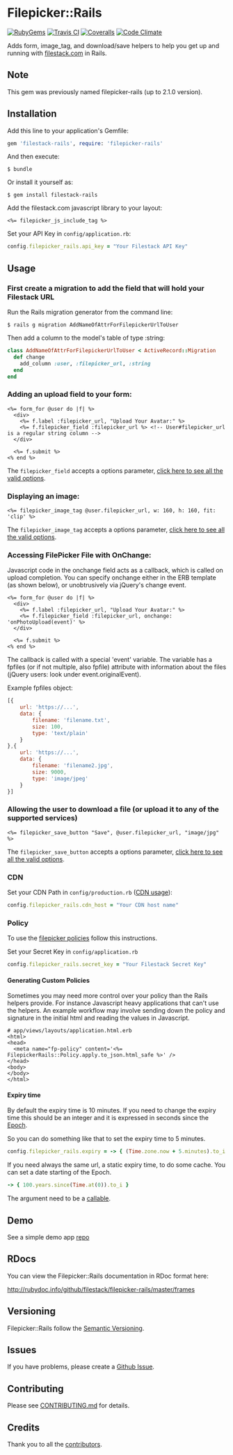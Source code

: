 # Filepicker::Rails
[![RubyGems][gem_version_badge]][ruby_gems]
[![Travis CI][travis_ci_badge]][travis_ci]
[![Coveralls][coveralls_badge]][coveralls]
[![Code Climate][code_climate_badge]][code_climate]

Adds form, image_tag, and download/save helpers to help you get up and running with [filestack.com](http://filestack.com) in Rails.

## Note

This gem was previously named filepicker-rails (up to 2.1.0 version).

## Installation

Add this line to your application's Gemfile:

```ruby
gem 'filestack-rails', require: 'filepicker-rails'
```

And then execute:

    $ bundle

Or install it yourself as:

    $ gem install filestack-rails

Add the filestack.com javascript library to your layout:

```erb
<%= filepicker_js_include_tag %>
```

Set your API Key in `config/application.rb`:

```ruby
config.filepicker_rails.api_key = "Your Filestack API Key"
```

## Usage

### First create a migration to add the field that will hold your Filestack URL

Run the Rails migration generator from the command line:

    $ rails g migration AddNameOfAttrForFilepickerUrlToUser

Then add a column to the model's table of type :string:

```ruby
class AddNameOfAttrForFilepickerUrlToUser < ActiveRecord::Migration
  def change
    add_column :user, :filepicker_url, :string
  end
end
```

### Adding an upload field to your form:

```erb
<%= form_for @user do |f| %>
  <div>
    <%= f.label :filepicker_url, "Upload Your Avatar:" %>
    <%= f.filepicker_field :filepicker_url %> <!-- User#filepicker_url is a regular string column -->
  </div>

  <%= f.submit %>
<% end %>
```
The `filepicker_field` accepts a options parameter, [click here to see all the valid options](http://rubydoc.info/github/filestack/filepicker-rails/master/FilepickerRails/FormHelper:filepicker_field).

### Displaying an image:

```erb
<%= filepicker_image_tag @user.filepicker_url, w: 160, h: 160, fit: 'clip' %>
```

The `filepicker_image_tag` accepts a options parameter, [click here to see all the valid options](http://rubydoc.info/github/filestack/filepicker-rails/master/FilepickerRails/ApplicationHelper:filepicker_image_url).

### Accessing FilePicker File with OnChange:

Javascript code in the onchange field acts as a callback, which is
called on upload completion. You can specify onchange either in the ERB
template (as shown below), or unobtrusively via jQuery's change event.

```erb
<%= form_for @user do |f| %>
  <div>
    <%= f.label :filepicker_url, "Upload Your Avatar:" %>
    <%= f.filepicker_field :filepicker_url, onchange: 'onPhotoUpload(event)' %>
  </div>

  <%= f.submit %>
<% end %>
```

The callback is called with a special 'event' variable. The variable has a fpfiles (or if not multiple, also fpfile) attribute with information about the files (jQuery users: look under event.originalEvent).

Example fpfiles object:
```javascript
[{
    url: 'https://...',
    data: {
        filename: 'filename.txt',
        size: 100,
        type: 'text/plain'
    }
},{
    url: 'https://...',
    data: {
        filename: 'filename2.jpg',
        size: 9000,
        type: 'image/jpeg'
    }
}]
```

### Allowing the user to download a file (or upload it to any of the supported services)

```erb
<%= filepicker_save_button "Save", @user.filepicker_url, "image/jpg" %>
```

The `filepicker_save_button` accepts a options parameter, [click here to see all the valid options](http://rubydoc.info/github/filestack/filepicker-rails/master/FilepickerRails/ApplicationHelper:filepicker_save_button).

### CDN

Set your CDN Path in `config/production.rb` ([CDN usage](https://www.filepicker.com/documentation/cdn/)):

```ruby
config.filepicker_rails.cdn_host = "Your CDN host name"
```

### Policy

To use the [filepicker policies](https://filestack.com/docs/security/) follow this instructions.

Set your Secret Key in `config/application.rb`

```ruby
config.filepicker_rails.secret_key = "Your Filestack Secret Key"
```

#### Generating Custom Policies

Sometimes you may need more control over your policy than the Rails helpers
provide. For instance Javascript heavy applications that can't use the helpers.
An example workflow may involve sending down the policy and signature in the 
initial html and reading the values in Javascript.

```erb
# app/views/layouts/application.html.erb
<html>
<head>
  <meta name="fp-policy" content='<%= FilepickerRails::Policy.apply.to_json.html_safe %>' />
</head>
<body>
</body>
</html>
```

#### Expiry time

By default the expiry time is 10 minutes. If you need to change the expiry time this should be an integer and it is expressed in seconds since the [Epoch](http://en.wikipedia.org/wiki/Unix_time).

So you can do something like that to set the expiry time to 5 minutes.

```ruby
config.filepicker_rails.expiry = -> { (Time.zone.now + 5.minutes).to_i }
```

If you need always the same url, a static expiry time, to do some cache. You can set a date starting of the Epoch.

```ruby
-> { 100.years.since(Time.at(0)).to_i }
```

The argument need to be a [callable](http://www.rubytapas.com/episodes/35-Callable).

## Demo

See a simple demo app [repo](https://github.com/maxtilford/filepicker-rails-demo)

## RDocs

You can view the Filepicker::Rails documentation in RDoc format here:

http://rubydoc.info/github/filestack/filepicker-rails/master/frames

## Versioning

Filepicker::Rails follow the [Semantic Versioning](http://semver.org/).

## Issues

If you have problems, please create a [Github Issue](https://github.com/filestack/filepicker-rails/issues).

## Contributing

Please see [CONTRIBUTING.md](https://github.com/filestack/filepicker-rails/blob/master/CONTRIBUTING.md) for details.

## Credits

Thank you to all the [contributors](https://github.com/filestack/filepicker-rails/graphs/contributors).

[gem_version_badge]: https://badge.fury.io/rb/filestack-rails.svg
[ruby_gems]: http://rubygems.org/gems/filestack-rails
[travis_ci]: http://travis-ci.org/filestack/filestack-rails
[travis_ci_badge]: https://travis-ci.org/filestack/filestack-rails.svg?branch=master
[code_climate]: https://codeclimate.com/github/filestack/filestack-rails
[code_climate_badge]: https://codeclimate.com/github/filestack/filestack-rails.png
[coveralls]: https://coveralls.io/github/filestack/filestack-rails?branch=master
[coveralls_badge]: https://coveralls.io/repos/github/filestack/filestack-rails/badge.svg?branch=master
